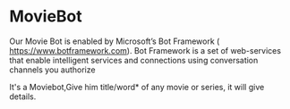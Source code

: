 # MovieBot
Our Movie Bot is enabled by Microsoft’s Bot Framework ( https://www.botframework.com). Bot Framework is a set of web-services that enable intelligent services and connections using conversation channels you authorize

It's a Moviebot,Give him title/word* of any movie or series, it will give details.

